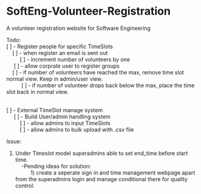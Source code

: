 # SoftEng-Volunteer-Registration
A volunteer registration website for Software Engineering

Todo: <br /> 
[ ] - Register people for specific TimeSlots  <br /> 
   &nbsp;&nbsp;&nbsp;&nbsp;[ ] - when register an email is sent out <br /> 
       &nbsp;&nbsp;&nbsp;&nbsp;&nbsp;&nbsp;&nbsp;&nbsp;&nbsp;[ ] - increment number of volunteers by one  <br /> 
    &nbsp;&nbsp;&nbsp;&nbsp;&nbsp;[ ] - allow corprate user to register groups  <br /> 
    &nbsp;&nbsp;&nbsp;&nbsp;[ ] - if number of volunteers have reached the max, remove time slot normal view. Keep in admin/user view.  <br /> 
       &nbsp;&nbsp;&nbsp;&nbsp;&nbsp;&nbsp;&nbsp;&nbsp;&nbsp; [ ] - if number of volunteer drops back below the max, place the time slot back in normal view.  <br />  <br /> 

[ ] - External TimeSlot manage system <br /> 
   &nbsp;&nbsp;&nbsp;&nbsp; [ ]  - Build User/admin handling system  <br /> 
        &nbsp;&nbsp;&nbsp;&nbsp;&nbsp;&nbsp;&nbsp;&nbsp;&nbsp;[ ] - allow admins to input TimeSlots  <br /> 
        &nbsp;&nbsp;&nbsp;&nbsp;&nbsp;&nbsp;&nbsp;&nbsp;&nbsp;[ ] - allow admins to bulk upload with .csv file  <br /> 

Issue:
1) Under Timeslot model superadmins able to set end_time before start time. <br /> 
   &nbsp;&nbsp;&nbsp; -Pending ideas for solution: <br /> 
        &nbsp;&nbsp;&nbsp;&nbsp;&nbsp;&nbsp;&nbsp;&nbsp;&nbsp;&nbsp;1) create a seperate sign in and time management webpage apart from the superadmins login and manage conditional there for quality control.
